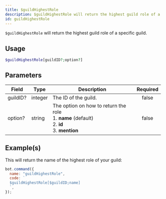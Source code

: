 ```yaml
---
title: $guildHighestRole
description: $guildHighestRole will return the highest guild role of a specific guild.
id: guildHighestRole
---
```


`$guildHighestRole` will return the highest guild role of a specific guild.

## Usage

```php
$guildHighestRole[guildID?;option?]
```

## Parameters

| Field    | Type    | Description                                                                                              | Required |
| -------- | ------- | -------------------------------------------------------------------------------------------------------- | :------: |
| guildID? | integer | The ID of the guild.                                                                                     |  false   |
| option?  | string  | The option on how to return the role <br /> 1. **name** (default) <br /> 2. **id** <br /> 3. **mention** |  false   |

## Example(s)

This will return the name of the highest role of your guild:

```javascript
bot.command({
  name: "guildHighestRole",
  code: `
  $guildHighestRole[$guildID;name]
  `,
});
```
